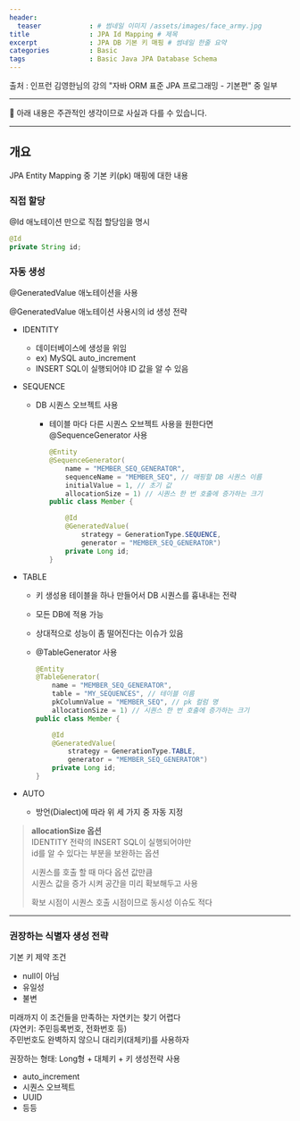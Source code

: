 ```yaml
---
header:
  teaser            : # 썸네일 이미지 /assets/images/face_army.jpg
title               : JPA Id Mapping # 제목
excerpt             : JPA DB 기본 키 매핑 # 썸네일 한줄 요약
categories          : Basic
tags                : Basic Java JPA Database Schema
---
```


출처 : 인프런 김영한님의 강의 "자바 ORM 표준 JPA 프로그래밍 - 기본편" 중 일부

---

🚫 아래 내용은 주관적인 생각이므로 사실과 다를 수 있습니다.

---

## 개요

JPA Entity Mapping 중 기본 키(pk) 매핑에 대한 내용

### 직접 할당

@Id 애노테이션 만으로 직접 할당임을 명시  

```java
@Id
private String id;
```

### 자동 생성

@GeneratedValue 애노테이션을 사용  

@GeneratedValue 애노테이션 사용시의 id 생성 전략  

- IDENTITY
  - 데이터베이스에 생성을 위임
  - ex) MySQL auto_increment
  - INSERT SQL이 실행되어야 ID 값을 알 수 있음
- SEQUENCE
  - DB 시퀀스 오브젝트 사용
    - 테이블 마다 다른 시퀀스 오브젝트 사용을 원한다면
        @SequenceGenerator 사용

        ```java
        @Entity
        @SequenceGenerator(
            name = "MEMBER_SEQ_GENERATOR",
            sequenceName = "MEMBER_SEQ", // 매핑할 DB 시퀀스 이름
            initialValue = 1, // 초기 값
            allocationSize = 1) // 시퀀스 한 번 호출에 증가하는 크기
        public class Member {

            @Id
            @GeneratedValue(
                strategy = GenerationType.SEQUENCE,
                generator = "MEMBER_SEQ_GENERATOR")
            private Long id;
        }
        ```

- TABLE
  - 키 생성용 테이블을 하나 만들어서 DB 시퀀스를 흉내내는 전략
  - 모든 DB에 적용 가능
  - 상대적으로 성능이 좀 떨어진다는 이슈가 있음
  - @TableGenerator 사용

    ```java
    @Entity
    @TableGenerator(
        name = "MEMBER_SEQ_GENERATOR",
        table = "MY_SEQUENCES", // 테이블 이름
        pkColumnValue = "MEMBER_SEQ", // pk 컬럼 명
        allocationSize = 1) // 시퀀스 한 번 호출에 증가하는 크기
    public class Member {

        @Id
        @GeneratedValue(
            strategy = GenerationType.TABLE,
            generator = "MEMBER_SEQ_GENERATOR")
        private Long id;
    }
    ```

- AUTO
  - 방언(Dialect)에 따라 위 세 가지 중 자동 지정

> **allocationSize 옵션**  
> IDENTITY 전략의 INSERT SQL이 실행되어야만  
> id를 알 수 있다는 부분을 보완하는 옵션  
>  
> 시퀀스를 호출 할 때 마다 옵션 값만큼  
> 시퀀스 값을 증가 시켜 공간을 미리 확보해두고 사용  
>
> 확보 시점이 시퀀스 호출 시점이므로 동시성 이슈도 적다  

---

### 권장하는 식별자 생성 전략

기본 키 제약 조건

- null이 아님
- 유일성
- 불변

미래까지 이 조건들을 만족하는 자연키는 찾기 어렵다  
(자연키: 주민등록번호, 전화번호 등)  
주민번호도 완벽하지 않으니 대리키(대체키)를 사용하자  

권장하는 형태: Long형 + 대체키 + 키 생성전략 사용  

- auto_increment
- 시퀀스 오브젝트
- UUID
- 등등
